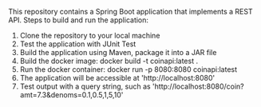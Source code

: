 This repository contains a Spring Boot application that implements a REST API.
Steps to build and run the application:
1. Clone the repository to your local machine
2. Test the application with JUnit Test
3. Build the application using Maven, package it into a JAR file
4. Build the docker image: docker build -t coinapi:latest .
5. Run the docker container: docker run -p 8080:8080 coinapi:latest
6. The application will be accessible at 'http://localhost:8080'
7. Test output with a query string, such as 'http://localhost:8080/coin?amt=7.3&denoms=0.1,0.5,1,5,10'
